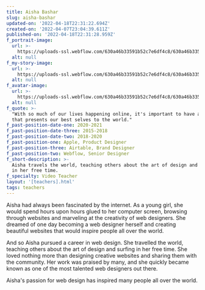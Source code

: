 ```yaml
---
title: Aisha Bashar
slug: aisha-bashar
updated-on: '2022-04-18T22:31:22.694Z'
created-on: '2022-04-07T23:04:39.611Z'
published-on: '2022-04-18T22:31:28.959Z'
f_portrait-image:
  url: >-
    https://uploads-ssl.webflow.com/630a46b33591b52c7e6df4c8/630a46b33591b5610d6df5d5_face-twentytwo%202.jpg
  alt: null
f_my-story-image:
  url: >-
    https://uploads-ssl.webflow.com/630a46b33591b52c7e6df4c8/630a46b33591b5a7b36df5bc_cohort-fourty%201.jpg
  alt: null
f_avatar-image:
  url: >-
    https://uploads-ssl.webflow.com/630a46b33591b52c7e6df4c8/630a46b33591b55d616df5cd_square%20two.jpg
  alt: null
f_quote: >-
  "With so much of our lives happening online, it's important to have a website
  that presents our best selves to the world."
f_past-position-date-one: 2020-2021
f_past-position-date-three: 2015-2018
f_past-position-date-two: 2018-2020
f_past-position-one: Apple, Product Designer
f_past-position-three: Airtable, Brand Designer
f_past-position-two: Webflow, Senior Designer
f_short-description: >-
  Aisha travels the world, teaching others about the art of design and surfing
  in her free time.
f_specialty: Video Teacher
layout: '[teachers].html'
tags: teachers
---
```


Aisha had always been fascinated by the internet. As a young girl, she would spend hours upon hours glued to her computer screen, browsing through websites and marveling at the creativity of web designers. She dreamed of one day becoming a web designer herself and creating beautiful websites that would inspire people all over the world.

And so Aisha pursued a career in web design. She travelled the world, teaching others about the art of design and surfing in her free time. She loved nothing more than designing creative websites and sharing them with the community. Her work was praised by many, and she quickly became known as one of the most talented web designers out there.

Aisha's passion for web design has inspired many people all over the world.
